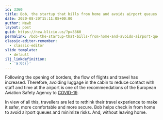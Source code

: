 ```yaml
---
id: 3360
title: Bob, the startup that bills from home and avoids airport queues
date: 2020-08-20T15:11:08+00:00
author: Newb
layout: post
guid: https://new.blicio.us/?p=3360
permalink: /bob-the-startup-that-bills-from-home-and-avoids-airport-queues/
classic-editor-remember:
  - classic-editor
slide_template:
  - default
ilj_linkdefinition:
  - 'a:0:{}'
---
```

Following the opening of borders, the flow of flights and travel has increased. Therefore, avoiding luggage in the cabin to reduce contact with staff and time at the airport is one of the recommendations of the European Aviation Safety Agency to [COVID-19](https://new.blicio.us/low-cost-online-business-ideas-for-the-post-covid-19-world/).

In view of all this, travellers are led to rethink their travel experience to make it safer, more comfortable and more secure. Bob helps check in from home to avoid airport queues and minimize risks. And, without leaving home.